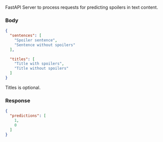 FastAPI Server to process requests for predicting spoilers in text content.

### Body

```json
{
  "sentences": [
    "Spoiler sentence",
    "Sentence without spoilers"
  ],
  
  "titles": [
    "Title with spoilers",
    "Title without spoilers"
  ]
}
```

Titles is optional.

### Response

```json
{
  "predictions": [
    1,
    0
  ]
}
```
